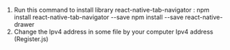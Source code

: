 1. Run this command to install library react-native-tab-navigator : 
npm install react-native-tab-navigator --save
npm install --save react-native-drawer
2. Change the Ipv4 address in some file by your computer Ipv4 address (Register.js)

